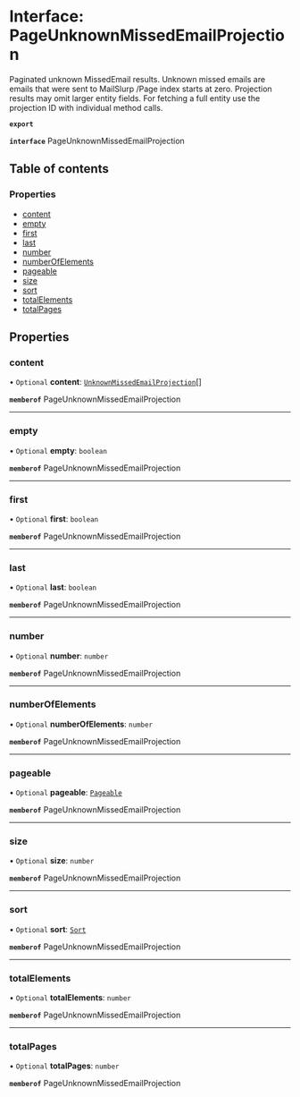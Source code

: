 # Interface: PageUnknownMissedEmailProjection

Paginated unknown MissedEmail results. Unknown missed emails are emails that were sent to MailSlurp /Page index starts at zero. Projection results may omit larger entity fields. For fetching a full entity use the projection ID with individual method calls.

**`export`**

**`interface`** PageUnknownMissedEmailProjection

## Table of contents

### Properties

- [content](PageUnknownMissedEmailProjection.md#content)
- [empty](PageUnknownMissedEmailProjection.md#empty)
- [first](PageUnknownMissedEmailProjection.md#first)
- [last](PageUnknownMissedEmailProjection.md#last)
- [number](PageUnknownMissedEmailProjection.md#number)
- [numberOfElements](PageUnknownMissedEmailProjection.md#numberofelements)
- [pageable](PageUnknownMissedEmailProjection.md#pageable)
- [size](PageUnknownMissedEmailProjection.md#size)
- [sort](PageUnknownMissedEmailProjection.md#sort)
- [totalElements](PageUnknownMissedEmailProjection.md#totalelements)
- [totalPages](PageUnknownMissedEmailProjection.md#totalpages)

## Properties

### content

• `Optional` **content**: [`UnknownMissedEmailProjection`](UnknownMissedEmailProjection.md)[]

**`memberof`** PageUnknownMissedEmailProjection

___

### empty

• `Optional` **empty**: `boolean`

**`memberof`** PageUnknownMissedEmailProjection

___

### first

• `Optional` **first**: `boolean`

**`memberof`** PageUnknownMissedEmailProjection

___

### last

• `Optional` **last**: `boolean`

**`memberof`** PageUnknownMissedEmailProjection

___

### number

• `Optional` **number**: `number`

**`memberof`** PageUnknownMissedEmailProjection

___

### numberOfElements

• `Optional` **numberOfElements**: `number`

**`memberof`** PageUnknownMissedEmailProjection

___

### pageable

• `Optional` **pageable**: [`Pageable`](Pageable.md)

**`memberof`** PageUnknownMissedEmailProjection

___

### size

• `Optional` **size**: `number`

**`memberof`** PageUnknownMissedEmailProjection

___

### sort

• `Optional` **sort**: [`Sort`](Sort.md)

**`memberof`** PageUnknownMissedEmailProjection

___

### totalElements

• `Optional` **totalElements**: `number`

**`memberof`** PageUnknownMissedEmailProjection

___

### totalPages

• `Optional` **totalPages**: `number`

**`memberof`** PageUnknownMissedEmailProjection
